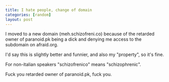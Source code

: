 ```yaml
---
title: I hate people, change of domain
categories: [random]
layout: post
---
```


I moved to a new domain (meh.schizofreni.co) because of the retarded owner of paranoid.pk being a dick and
denying me access to the subdomain on afraid.org.

I'd say this is slightly better and funnier, and also my "property", so it's fine.

For non-italian speakers "schizofrenico" means "schizophrenic".

Fuck you retarded owner of paranoid.pk, fuck you.
